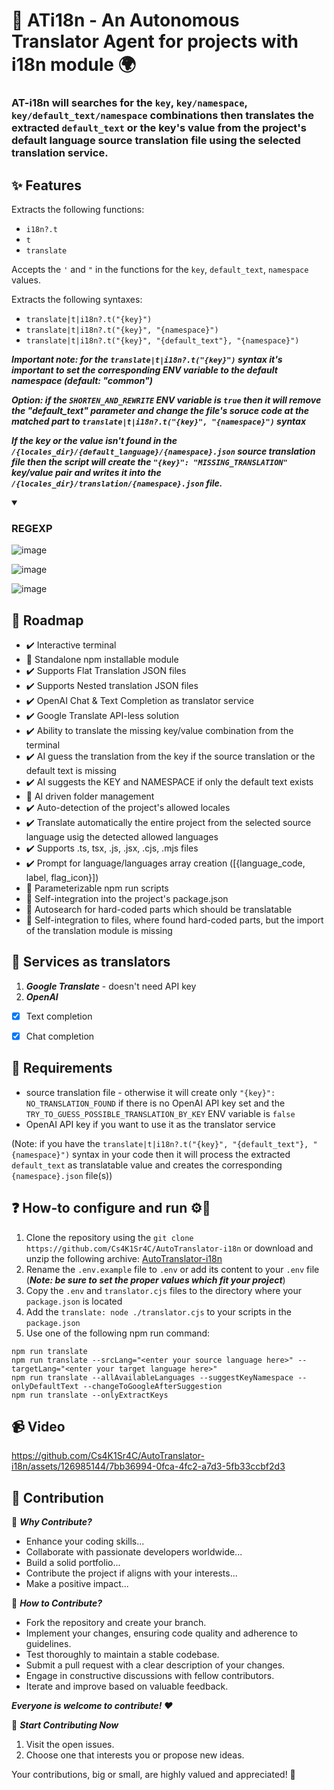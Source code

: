 # 🤖 ATi18n - An Autonomous Translator Agent for projects with i18n module 🌍

### AT-i18n will searches for the ```key```, ```key/namespace```, ```key/default_text/namespace``` combinations then translates the extracted ```default_text``` or the key's value from the project's default language source translation file using the selected translation service.



## ✨ Features

Extracts the following functions:
- ```i18n?.t```
- ```t```
- ```translate```

Accepts the ```'``` and ```"``` in the functions for the ```key```, ```default_text```, ```namespace``` values.

Extracts the following syntaxes:
- ```translate|t|i18n?.t("{key}")```
- ```translate|t|i18n?.t("{key}", "{namespace}")```
- ```translate|t|i18n?.t("{key}", "{default_text"}, "{namespace}")```


***Important note: for the ```translate|t|i18n?.t("{key}")``` syntax it's important to set the corresponding ENV variable to the default namespace (default: "common")***

***Option: if the ```SHORTEN_AND_REWRITE``` ENV variable is ```true``` then it will remove the "default_text" parameter and change the file's soruce code at the matched part to  ```translate|t|i18n?.t("{key}", "{namespace}")``` syntax*** 

***If the key or the value isn't found in the ```/{locales_dir}/{default_language}/{namespace}.json``` source translation file then the script will create the ```"{key}": "MISSING_TRANSLATION"``` key/value pair and writes it into the ```/{locales_dir}/translation/{namespace}.json``` file.***


<details open>
<summary>

### REGEXP
  
</summary>
  
![image](https://github.com/Cs4K1Sr4C/AutoTranslator-i18n/assets/126985144/00587728-9302-4408-9dde-bd68b871c217)
  
![image](https://github.com/Cs4K1Sr4C/AutoTranslator-i18n/assets/126985144/0a2e4257-f518-4091-b418-fcb8c793cc2b)

![image](https://github.com/Cs4K1Sr4C/AutoTranslator-i18n/assets/126985144/93bf5848-912a-4475-952a-f89f95af8d68)
  
</details>



## 🚗 Roadmap

- :heavy_check_mark: Interactive terminal
- :white_square_button: Standalone npm installable module
- :heavy_check_mark: Supports Flat Translation JSON files
- :heavy_check_mark: Supports Nested translation JSON files
- :heavy_check_mark: OpenAI Chat & Text Completion as translator service
- :heavy_check_mark: Google Translate API-less solution
- :heavy_check_mark: Ability to translate the missing key/value combination from the terminal
- :heavy_check_mark: AI guess the translation from the key if the source translation or the default text is missing
- :heavy_check_mark: AI suggests the KEY and NAMESPACE if only the default text exists
- :white_square_button: AI driven folder management
- :heavy_check_mark: Auto-detection of the project's allowed locales
- :heavy_check_mark: Translate automatically the entire project from the selected source language usig the detected allowed languages
- :heavy_check_mark: Supports .ts, tsx, .js, .jsx, .cjs, .mjs files
- :heavy_check_mark: Prompt for language/languages array creation ([{language_code, label, flag_icon}])
- :white_square_button: Parameterizable npm run scripts
- :white_square_button: Self-integration into the project's package.json
- :white_square_button: Autosearch for hard-coded parts which should be translatable
- :white_square_button: Self-integration to files, where found hard-coded parts, but the import of the translation module is missing


## 🎏 Services as translators

1. ***Google Translate*** - doesn't need API key
2. ***OpenAI***
- [x] Text completion
- [x] Chat completion 



## 🧮 Requirements

- source translation file - otherwise it will create only ```"{key}": NO_TRANSLATION_FOUND``` if there is no OpenAI API key set and the ```TRY_TO_GUESS_POSSIBLE_TRANSLATION_BY_KEY``` ENV variable is ```false```
- OpenAI API key if you want to use it as the translator service

(Note: if you have the ```translate|t|i18n?.t("{key}", "{default_text"}, "{namespace}")``` syntax in your code then it will process the extracted ```default_text``` as translatable value and creates the corresponding ```{namespace}.json``` file(s))



## ❓ How-to configure and run ⚙️🏃

1. Clone the repository using the ```git clone https://github.com/Cs4K1Sr4C/AutoTranslator-i18n``` or download and unzip the following archive: [AutoTranslator-i18n](https://github.com/Cs4K1Sr4C/AutoTranslator-i18n/archive/refs/heads/main.zip)
2. Rename the ```.env.example``` file to ```.env``` or add its content to your ```.env``` file (***Note: be sure to set the proper values which fit your project***)
3. Copy the ```.env``` and ```translator.cjs``` files to the directory where your ```package.json``` is located
4. Add the ```translate: node ./translator.cjs``` to your scripts in the ```package.json```
5. Use one of the following npm run command:
```
npm run translate
npm run translate --srcLang="<enter your source language here>" --targetLang="<enter your target language here>"
npm run translate --allAvailableLanguages --suggestKeyNamespace --onlyDefaultText --changeToGoogleAfterSuggestion
npm run translate --onlyExtractKeys
```


## 📹 Video

https://github.com/Cs4K1Sr4C/AutoTranslator-i18n/assets/126985144/7bb36994-0fca-4fc2-a7d3-5fb33ccbf2d3



## 🌟 Contribution

🤝 ***Why Contribute?***

- Enhance your coding skills...
- Collaborate with passionate developers worldwide...
- Build a solid portfolio...
- Contribute the project if aligns with your interests...
- Make a positive impact...

🔧 ***How to Contribute?***

- Fork the repository and create your branch.
- Implement your changes, ensuring code quality and adherence to guidelines.
- Test thoroughly to maintain a stable codebase.
- Submit a pull request with a clear description of your changes.
- Engage in constructive discussions with fellow contributors.
- Iterate and improve based on valuable feedback.

***Everyone is welcome to contribute! ❤️***

🎉 ***Start Contributing Now***

1. Visit the open issues.
2. Choose one that interests you or propose new ideas. 

Your contributions, big or small, are highly valued and appreciated! 🤝
